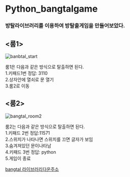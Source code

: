 # Python_bangtalgame

### 방탈라이브러리를 이용하여 방탈출게임을 만들어보았다.

## <룸1>
![banbtal_start](https://user-images.githubusercontent.com/71535759/93693986-9b968380-fb41-11ea-81ce-5491476fed3e.PNG)

룸1은 다음과 같은 방식으로 탈출하면 된다.  
1.키패드1번 정답: 3110  
2.상자안에 열쇠로 문 열기  
3.룸2로 이동  

## <룸2>
![bangtal_room2](https://user-images.githubusercontent.com/71535759/93693992-bcf76f80-fb41-11ea-94cb-f9a3cce59da1.PNG)

룸2는 다음과 같은 방식으로 탈출하면 된다.  
1.키패드 2번 정답:11571  
2.스위치가 나타나면 스위치를 끄면 글자가 보임  
3.숨겨져있던 문이나타남  
4.키패드 3번 정답: python  
5.게임이 종료  

[bangtal 라이브러리다운주소](https://cafe.naver.com/bangtal)
